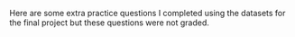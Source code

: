 Here are some extra practice questions I completed using the datasets for the final project but these questions were not graded.
